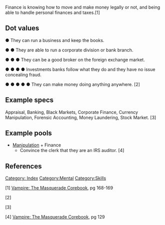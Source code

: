 Finance is knowing how to move and make money legally or not, and being
able to handle personal finances and taxes.[1]

## Dot values

● They can run a business and keep the books.

● ● They are able to run a corporate division or bank branch.

● ● ● They can be a good broker on the foreign exchange market.

● ● ● ● Investments banks follow what they do and they have no issue
concealing fraud.

● ● ● ● ● They can make money doing anything anywhere. [2]

## Example specs

Appraisal, Banking, Black Markets, Corporate Finance, Currency
Manipulation, Forensic Accounting, Money Laundering, Stock Market. [3]

## Example pools

- <a href="Manipulation" class="wikilink"
  title="Manipulation">Manipulation</a> + Finance
  - Convince the clerk that they are an IRS auditor. [4]

## References

<a href="Category:_Index" class="wikilink"
title="Category: Index">Category: Index</a>
<a href="Category:Mental" class="wikilink"
title="Category:Mental">Category:Mental</a>
<a href="Category:Skills" class="wikilink"
title="Category:Skills">Category:Skills</a>

[1] <a href="Vampire:_The_Masquerade_Corebook" class="wikilink"
title="Vampire: The Masquerade Corebook">Vampire: The Masquerade
Corebook</a>, pg 168-169

[2]

[3]

[4] <a href="Vampire:_The_Masquerade_Corebook" class="wikilink"
title="Vampire: The Masquerade Corebook">Vampire: The Masquerade
Corebook</a>, pg 129
